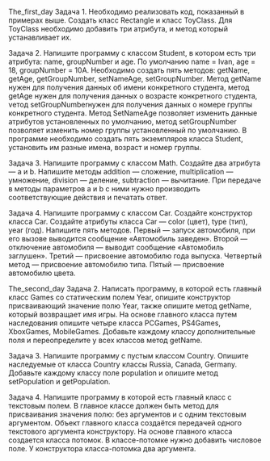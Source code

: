The_first_day
Задача 1. Необходимо реализовать код, показанный в примерах выше. Создать класс Rectangle и класс ToyClass. Для ToyClass необходимо добавить три атрибута, и метод который устанавливает их.

Задача 2. Напишите программу с классом Student, в котором есть три атрибута: name, groupNumber и age. По умолчанию name = Ivan, age = 18, groupNumber = 10A. Необходимо создать пять методов: getName, getAge, getGroupNumber, setNameAge, setGroupNumber. Метод getName нужен для получения данных об имени конкретного студента, метод getAge нужен для получения данных о возрасте конкретного студента, vетод setGroupNumberнужен для получения данных о номере группы конкретного студента. Метод SetNameAge позволяет изменить данные атрибутов установленных по умолчанию, метод setGroupNumber позволяет изменить номер группы установленный по умолчанию. В программе необходимо создать пять экземпляров класса Student, установить им разные имена, возраст и номер группы.

Задача 3. Напишите программу с классом Math. Создайте два атрибута — a и b. Напишите методы addition — сложение, multiplication — умножение, division — деление, subtraction — вычитание. При передаче в методы параметров a и b с ними нужно производить соответствующие действия и печатать ответ.

Задача 4. Напишите программу с классом Car. Создайте конструктор класса Car. Создайте атрибуты класса Car — color (цвет), type (тип), year (год). Напишите пять методов. Первый — запуск автомобиля, при его вызове выводится сообщение «Автомобиль заведен». Второй — отключение автомобиля — выводит сообщение «Автомобиль заглушен». Третий — присвоение автомобилю года выпуска. Четвертый метод — присвоение автомобилю типа. Пятый — присвоение автомобилю цвета.

The_second_day
Задача 2. Написать программу, в которой есть главный класс Games со статическим полем Year, опишите конструктор присваивающий значение полю Year, также опишите метод getName, который возвращает имя игры. На основе главного класса путем наследования опишите четыре класса PCGames, PS4Games, XboxGames, MobileGames. Добавьте каждому классу дополнительные поля и переопределите у всех классов метод getName.

Задача 3. Напишите программу с пустым классом Country. Опишите наследуемые от класса Country классы Russia, Canada, Germany. Добавьте каждому классу поле population и опишите метод setPopulation и getPopulation.

Задача 4. Напишите программу в которой есть главный класс с текстовым полем. В главное классе должен быть метод для присваивания значения полю: без аргументов и с одним текстовым аргументом. Объект главного класса создаётся передачей одного текстового аргумента конструктору. На основе главного класса создается класса потомок. В классе-потомке нужно добавить числовое поле. У конструктора класса-потомка два аргумента.
